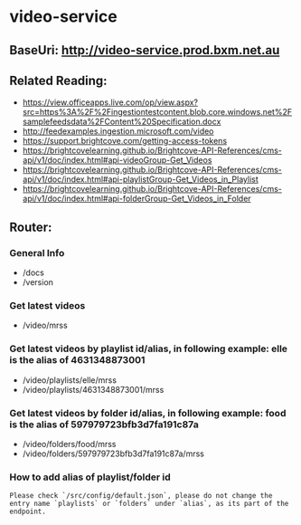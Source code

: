 # video-service

## BaseUri: http://video-service.prod.bxm.net.au

## Related Reading:
 - https://view.officeapps.live.com/op/view.aspx?src=https%3A%2F%2Fingestiontestcontent.blob.core.windows.net%2Fsamplefeedsdata%2FContent%20Specification.docx
 - http://feedexamples.ingestion.microsoft.com/video
 - https://support.brightcove.com/getting-access-tokens
 - https://brightcovelearning.github.io/Brightcove-API-References/cms-api/v1/doc/index.html#api-videoGroup-Get_Videos
 - https://brightcovelearning.github.io/Brightcove-API-References/cms-api/v1/doc/index.html#api-playlistGroup-Get_Videos_in_Playlist
 - https://brightcovelearning.github.io/Brightcove-API-References/cms-api/v1/doc/index.html#api-folderGroup-Get_Videos_in_Folder

## Router:
### General Info
 - /docs
 - /version
### Get latest videos
 - /video/mrss
### Get latest videos by playlist id/alias, in following example: elle is the alias of 4631348873001
 - /video/playlists/elle/mrss
 - /video/playlists/4631348873001/mrss
### Get latest videos by folder id/alias, in following example: food is the alias of 597979723bfb3d7fa191c87a
 - /video/folders/food/mrss
 - /video/folders/597979723bfb3d7fa191c87a/mrss

 ### How to add alias of playlist/folder id
    Please check `/src/config/default.json`, please do not change the entry name `playlists` or `folders` under `alias`, as its part of the endpoint.